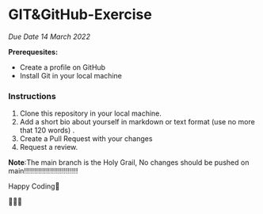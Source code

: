 # GIT&GitHub-Exercise

_Due Date 14 March 2022_

**Prerequesites:**
- Create a profile on GitHub
- Install Git in your local machine

### Instructions

1. Clone this repository in your local machine.
2. Add a short bio about yourself in markdown or text format (use no more that 120 words) .
3. Create a Pull Request with your changes
4. Request a review.

**Note**:The main branch is the Holy Grail, No changes should be pushed on main!!!!!!!!!!!!!!!!!!!!!!!!!!!

Happy Coding🌻

🚀🚀🚀
